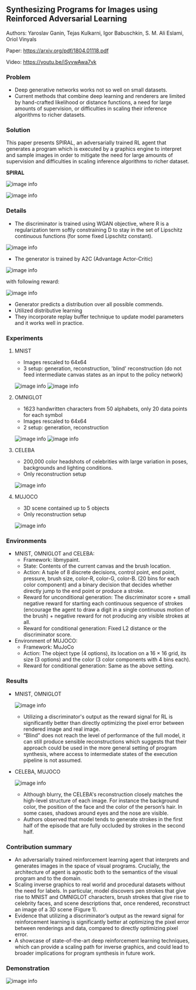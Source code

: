 ## Synthesizing Programs for Images using Reinforced Adversarial Learning
Authors: Yaroslav Ganin, Tejas Kulkarni, Igor Babuschkin, S. M. Ali Eslami, Oriol Vinyals

Paper: https://arxiv.org/pdf/1804.01118.pdf

Video: https://youtu.be/iSyvwAwa7vk

### Problem

- Deep generative networks works not so well on small datasets.
- Current methods that combine deep learning and renderers are limited by hand-crafted likelihood or distance functions, a need for large amounts of supervision, or difficulties in scaling their inference algorithms to richer datasets.

### Solution

This paper presents SPIRAL, an adversarially trained RL agent that generates a 
program which is executed by a graphics engine to interpret and sample images in 
order to mitigate the need for large amounts of supervision and difficulties in 
scaling inference algorithms to richer dataset.

__SPIRAL__

![image info](./imgs/modes.png)

![image info](./imgs/SPIRAL.png)


### Details

- The discriminator is trained using WGAN objective, where R is a regularization term softly constraining D to stay in the set of Lipschitz continuous functions (for some fixed Lipschitz constant).

![image info](./imgs/loss_d.png)

- The generator is trained by A2C (Advantage Actor-Critic)

![image info](./imgs/loss_gen.png)

with following reward:

![image info](./imgs/reward_gen.png)

- Generator predicts a distribution over all possible commends.
- Utilized distributive learning
- They incorporate replay buffer technique to update model parameters and it works well in practice.

### Experiments

1. MNIST

    - Images rescaled to 64x64
    - 3 setup: generation, reconstruction, 'blind' reconstruction (do not feed intermediate canvas states as an input to the policy network)
    
    ![image info](./imgs/MNIST_gen.png)
    ![image info](./imgs/MNIST_rec.png)

2. OMNIGLOT

    - 1623 handwritten characters from 50 alphabets, only 20 data points for each symbol
    - Images rescaled to 64x64
    - 2 setup: generation, reconstruction 
    
    ![image info](./imgs/OMNIGLOT_gen.png)
    ![image info](./imgs/OMNIGLOT_rec.png)  
    
3. CELEBA

    - 200,000 color headshots of celebrities with large variation in poses, backgrounds and lighting conditions.
    - Only reconstruction setup
    
    ![image info](./imgs/CELEBA_rec.png)
    
4. MUJOCO

    - 3D scene contained up to 5 objects
    - Only reconstruction setup

    ![image info](./imgs/MUJOCO_rec.png)
    
    
### Environments

- MNIST, OMNIGLOT and CELEBA:
    - Framework: libmypaint.
    - State: Contents of the current canvas and the brush location.
    - Action: A tuple of 8 discrete decisions, control point, end point, pressure, brush size, color-R, color-G, color-B. (20 bins for each color component) and a binary decision that decides whether directly jump to the end point or produce a stroke.
    - Reward for unconditional generation: The discriminator score + small negative reward for starting each continuous sequence of strokes (encourage the agent to draw a digit in a single continuous motion of the brush) + negative reward for not producing any visible strokes at all.
    - Reward for conditional generation: Fixed L2 distance or the discriminator score.
- Environment of MUJOCO:
    - Framework: MuJoCo
    - Action: The object type (4 options), its location on a 16 × 16 grid, its size (3 options) and the color (3 color components with 4 bins each).
    - Reward for conditional generation: Same as the above setting.
    
### Results

- MNIST, OMNIGLOT

    ![image info](./imgs/MNIST_OMNIGLOT_plot.png)
    
    - Utilizing a discriminator's output as the reward signal for RL is significantly better than directly optimizing the pixel error between rendered image and real image.
    - “Blind” does not reach the level of performance of the full model, it can still produce sensible reconstructions which suggests that their approach could be used in the more general setting of program synthesis, where access to intermediate states of the execution pipeline is not assumed.
    
- CELEBA, MUJOCO

    ![image info](./imgs/CELEBA_MUJOCO_plot.png)
    
    - Although blurry, the CELEBA's reconstruction closely matches the high-level structure of each image. For instance the background color, the position of the face and the color of
    the person’s hair. In some cases, shadows around eyes and
    the nose are visible.
    - Authors observed that model tends to generate strokes in the first half of the episode that
    are fully occluded by strokes in the second half.


### Contribution summary

- An adversarially trained reinforcement learning agent
that interprets and generates images in the space of
visual programs. Crucially, the architecture of
agent is agnostic both to the semantics of the visual
program and to the domain.
- Scaling inverse graphics to real world and procedural
datasets without the need for labels. In particular,
model discovers pen strokes that give rise to MNIST
and OMNIGLOT characters, brush strokes that give rise
to celebrity faces, and scene descriptions that, once rendered, reconstruct an image of a 3D scene (Figure 1).
- Evidence that utilizing a discriminator’s output as the
reward signal for reinforcement learning is significantly
better at optimizing the pixel error between renderings
and data, compared to directly optimizing pixel error.
- A showcase of state-of-the-art deep reinforcement
learning techniques, which can provide a scaling path
for inverse graphics, and could lead to broader implications for program synthesis in future work.

### Demonstration

![image info](./imgs/robot.gif)